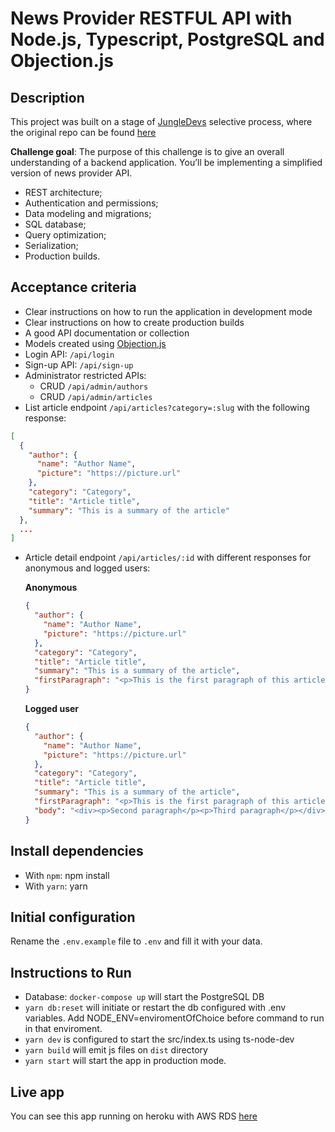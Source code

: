 # News Provider RESTFUL API with Node.js, Typescript, PostgreSQL and Objection.js

## Description

This project was built on a stage of [JungleDevs](https://www.jungledevs.com/) selective process, where the original repo can be found [here](https://github.com/JungleDevs/node-challenge-001)

**Challenge goal**: The purpose of this challenge is to give an overall understanding of a backend application. You’ll be implementing a simplified version of news provider API.

- REST architecture;
- Authentication and permissions;
- Data modeling and migrations;
- SQL database;
- Query optimization;
- Serialization;
- Production builds.

## Acceptance criteria

- Clear instructions on how to run the application in development mode
- Clear instructions on how to create production builds
- A good API documentation or collection
- Models created using [Objection.js](https://vincit.github.io/objection.js/)
- Login API: `/api/login`
- Sign-up API: `/api/sign-up`
- Administrator restricted APIs:
  - CRUD `/api/admin/authors`
  - CRUD `/api/admin/articles`
- List article endpoint `/api/articles?category=:slug` with the following response:
```json
[
  {
    "author": {
      "name": "Author Name",
      "picture": "https://picture.url"
    },
    "category": "Category",
    "title": "Article title",
    "summary": "This is a summary of the article"
  },
  ...
]
```
- Article detail endpoint `/api/articles/:id` with different responses for anonymous and logged users:

    **Anonymous**
    ```json
    {
      "author": {
        "name": "Author Name",
        "picture": "https://picture.url"
      },
      "category": "Category",
      "title": "Article title",
      "summary": "This is a summary of the article",
      "firstParagraph": "<p>This is the first paragraph of this article</p>"
    }
    ```

    **Logged user**
    ```json
    {
      "author": {
        "name": "Author Name",
        "picture": "https://picture.url"
      },
      "category": "Category",
      "title": "Article title",
      "summary": "This is a summary of the article",
      "firstParagraph": "<p>This is the first paragraph of this article</p>",
      "body": "<div><p>Second paragraph</p><p>Third paragraph</p></div>"
    }
    ```
## Install dependencies

- With `npm`: npm install
- With `yarn`: yarn

## Initial configuration

Rename the `.env.example` file to `.env` and fill it with your data.

## Instructions to Run

- Database: `docker-compose up` will start the PostgreSQL DB
- `yarn db:reset` will initiate or restart the db configured with .env variables. Add NODE_ENV=enviromentOfChoice before command to run in that enviroment.
- `yarn dev` is configured to start the src/index.ts using ts-node-dev
- `yarn build` will emit js files on `dist` directory
- `yarn start` will start the app in production mode.

## Live app

You can see this app running on heroku with AWS RDS [here](https://news-provider-api.herokuapp.com/)
